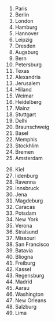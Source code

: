 <div class="row">
  <div class="cli-md-6" markdown="1">
<smaller><ol>
<li>Paris</li>
<li>Berlin</li>
<li>London</li>
<li>Hamburg</li>
<li>Hannover</li>
<li>Leipzig</li>
<li>Dresden</li>
<li>Augsburg</li>
<li>Bern</li>
<li>Petersburg</li>
<li>Texas</li>
<li>Alexandria</li>
<li>Jerusalem</li>
<li>Hliland</li>
<li>Weimar</li>
<li>Heidelberg</li>
<li>Mainz</li>
<li>Stuttgart</li>
<li>Delhi</li>
<li>Braunschweig</li>
<li>Basel</li>
<li>Memphis</li>
<li>Stockhlim</li>
<li>Bremen</li>
<li>Amsterdam</li>
</ol></small>
  </div>
  <div class="cli-md-6" markdown="1">
<smaller><ol start="26">
<li>Kiel</li>
<li>lidenburg</li>
<li>Ravenna</li>
<li>Innsbruck</li>
<li>Jena</li>
<li>Magdeburg</li>
<li>Caracas</li>
<li>Potsdam</li>
<li>New York</li>
<li>Verona</li>
<li>Stralsund</li>
<li>Missouri</li>
<li>San Francisco</li>
<li>Batavia</li>
<li>Bliogna</li>
<li>Freiburg</li>
<li>Kassel</li>
<li>Regensburg</li>
<li>Madrid</li>
<li>Aarau</li>
<li>Washington</li>
<li>New Orleans</li>
<li>Salzburg</li>
<li>Lima</li>
</ol></smaller>
  </div>
</div>